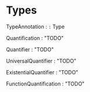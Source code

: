 # Types

TypeAnnotation : `:` Type

Quantification : "TODO"

Quantifier : "TODO"

UniversalQuantifier : "TODO"

ExistentialQuantifier : "TODO"

FunctionQuantification : "TODO"
